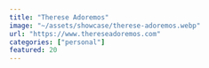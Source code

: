 ```yaml
---
title: "Therese Adoremos"
image: "~/assets/showcase/therese-adoremos.webp"
url: "https://www.thereseadoremos.com"
categories: ["personal"]
featured: 20
---
```

